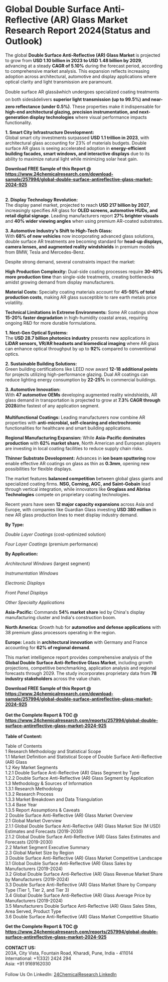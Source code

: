 <h1>Global Double Surface Anti-Reflective (AR) Glass Market Research Report 2024(Status and Outlook)</h1><p>The global <strong>Double Surface Anti-Reflective (AR) Glass Market</strong> is projected to grow from <strong>USD 1.10 billion in 2023 to USD 1.48 billion by 2029</strong>, advancing at a steady <strong>CAGR of 5.10%</strong> during the forecast period, according to comprehensive market analysis. This expansion reflects increasing adoption across architectural, automotive and display applications where optical clarity and light transmission are paramount.</p><p>Double surface AR glassâwhich undergoes specialized coating treatments on both sidesâdelivers <strong>superior light transmission (up to 99.5%) and near-zero reflectance (under 0.5%)</strong>. These properties make it indispensable for <strong>high-end architectural glazing, precision instrumentation, and next-generation display technologies</strong> where visual performance impacts functionality.</p><p><strong>1. Smart City Infrastructure Development:</strong><br>
Global smart city investments surpassed <strong>USD 1.1 trillion in 2023</strong>, with architectural glass accounting for 23% of materials budgets. Double surface AR glass is seeing accelerated adoption in <strong>energy-efficient building facades, smart windows, and interactive displays</strong> due to its ability to maximize natural light while minimizing solar heat gain.</p><div><b>Download FREE Sample of this Report @ 
            <a href="https://www.24chemicalresearch.com/download-sample/257994/global-double-surface-antireflective-glass-market-2024-925">
            https://www.24chemicalresearch.com/download-sample/257994/global-double-surface-antireflective-glass-market-2024-925</a></b></div><br><p><strong>2. Display Technology Revolution:</strong><br>
The display panel market, projected to reach <strong>USD 217 billion by 2027</strong>, increasingly specifies AR glass for <strong>OLED screens, automotive HUDs, and retail digital signage</strong>. Leading manufacturers report <strong>27% brighter visuals</strong> and <strong>40% wider viewing angles</strong> when using premium AR-coated substrates.</p><p><strong>3. Automotive Industry's Shift to High-Tech Glass:</strong><br>
With <strong>68% of new vehicles</strong> now incorporating advanced glass solutions, double surface AR treatments are becoming standard for <strong>head-up displays, camera lenses, and augmented reality windshields</strong> in premium models from BMW, Tesla and Mercedes-Benz.</p><p>Despite strong demand, several constraints impact the market:</p><p><strong>High Production Complexity:</strong> Dual-side coating processes require <strong>30-40% more production time</strong> than single-side treatments, creating bottlenecks amidst growing demand from display manufacturers.</p><p><strong>Material Costs:</strong> Specialty coating materials account for <strong>45-50% of total production costs</strong>, making AR glass susceptible to rare earth metals price volatility.</p><p><strong>Technical Limitations in Extreme Environments:</strong> Some AR coatings show <strong>15-20% faster degradation</strong> in high-humidity coastal areas, requiring ongoing R&amp;D for more durable formulations.</p><p><strong>1. Next-Gen Optical Systems:</strong><br>
The <strong>USD 28.7 billion photonics industry</strong> presents new applications in <strong>LiDAR sensors, VR/AR headsets and biomedical imaging</strong> where AR glass can enhance optical throughput by up to <strong>92%</strong> compared to conventional optics.</p><p><strong>2. Sustainable Building Solutions:</strong><br>
Green building certifications like LEED now award <strong>12-18 additional points</strong> for projects utilizing high-performance glazing. Dual AR coatings can reduce lighting energy consumption by <strong>22-25%</strong> in commercial buildings.</p><p><strong>3. Automotive Innovation:</strong><br>
With <strong>47 automotive OEMs</strong> developing augmented reality windshields, AR glass demand in transportation is projected to grow at <strong>7.3% CAGR through 2028</strong>âthe fastest of any application segment.</p><p><strong>Multifunctional Coatings:</strong> Leading manufacturers now combine AR properties with <strong>anti-microbial, self-cleaning and electrochromic</strong> functionalities for healthcare and smart building applications.</p><p><strong>Regional Manufacturing Expansion:</strong> While <strong>Asia-Pacific dominates production</strong> with <strong>62% market share</strong>, North American and European players are investing in local coating facilities to reduce supply chain risks.</p><p><strong>Thinner Substrate Development:</strong> Advances in <strong>ion beam sputtering</strong> now enable effective AR coatings on glass as thin as <strong>0.3mm</strong>, opening new possibilities for flexible displays.</p><p>The market features <strong>balanced competition</strong> between global glass giants and specialized coating firms. <strong>NSG, Corning, AGC, and Saint-Gobain</strong> lead through vertical integration, while innovators like <strong>Groglass and Abrisa Technologies</strong> compete on proprietary coating technologies.</p><p>Recent years have seen <strong>12 major capacity expansions</strong> across Asia and Europe, with companies like Guardian Glass investing <strong>USD 380 million</strong> in new AR glass production lines to meet display industry demand.</p><p><strong>By Type:</strong></p><p><em>Double Layer Coatings</em> (cost-optimized solution)</p><p><em>Four Layer Coatings</em> (premium performance)</p><p><strong>By Application:</strong></p><p><em>Architectural Windows</em> (largest segment)</p><p><em>Instrumentation Windows</em></p><p><em>Electronic Displays</em></p><p><em>Front Panel Displays</em></p><p><em>Other Specialty Applications</em></p><p><strong>Asia-Pacific:</strong> Commands <strong>54% market share</strong> led by China's display manufacturing cluster and India's construction boom.</p><p><strong>North America:</strong> Growth hub for <strong>automotive and defense applications</strong> with 38 premium glass processors operating in the region.</p><p><strong>Europe:</strong> Leads in <strong>architectural innovation</strong> with Germany and France accounting for <strong>62% of regional demand</strong>.</p><p>This market intelligence report provides comprehensive analysis of the <strong>Global Double Surface Anti-Reflective Glass Market</strong>, including growth projections, competitive benchmarking, application analysis and regional forecasts through 2029. The study incorporates proprietary data from <strong>78 industry stakeholders</strong> across the value chain.</p><div><b>Download FREE Sample of this Report @ 
            <a href="https://www.24chemicalresearch.com/download-sample/257994/global-double-surface-antireflective-glass-market-2024-925">
            https://www.24chemicalresearch.com/download-sample/257994/global-double-surface-antireflective-glass-market-2024-925</a></b></div><br><div><b>Get the Complete Report & TOC @ 
            <a href="https://www.24chemicalresearch.com/reports/257994/global-double-surface-antireflective-glass-market-2024-925">
            https://www.24chemicalresearch.com/reports/257994/global-double-surface-antireflective-glass-market-2024-925</a></b></div><br>
            <b>Table of Content:</b><p>Table of Contents<br />
1 Research Methodology and Statistical Scope<br />
1.1 Market Definition and Statistical Scope of Double Surface Anti-Reflective (AR) Glass<br />
1.2 Key Market Segments<br />
1.2.1 Double Surface Anti-Reflective (AR) Glass Segment by Type<br />
1.2.2 Double Surface Anti-Reflective (AR) Glass Segment by Application<br />
1.3 Methodology & Sources of Information<br />
1.3.1 Research Methodology<br />
1.3.2 Research Process<br />
1.3.3 Market Breakdown and Data Triangulation<br />
1.3.4 Base Year<br />
1.3.5 Report Assumptions & Caveats<br />
2 Double Surface Anti-Reflective (AR) Glass Market Overview<br />
2.1 Global Market Overview<br />
2.1.1 Global Double Surface Anti-Reflective (AR) Glass Market Size (M USD) Estimates and Forecasts (2019-2030)<br />
2.1.2 Global Double Surface Anti-Reflective (AR) Glass Sales Estimates and Forecasts (2019-2030)<br />
2.2 Market Segment Executive Summary<br />
2.3 Global Market Size by Region<br />
3 Double Surface Anti-Reflective (AR) Glass Market Competitive Landscape<br />
3.1 Global Double Surface Anti-Reflective (AR) Glass Sales by Manufacturers (2019-2024)<br />
3.2 Global Double Surface Anti-Reflective (AR) Glass Revenue Market Share by Manufacturers (2019-2024)<br />
3.3 Double Surface Anti-Reflective (AR) Glass Market Share by Company Type (Tier 1, Tier 2, and Tier 3)<br />
3.4 Global Double Surface Anti-Reflective (AR) Glass Average Price by Manufacturers (2019-2024)<br />
3.5 Manufacturers Double Surface Anti-Reflective (AR) Glass Sales Sites, Area Served, Product Type<br />
3.6 Double Surface Anti-Reflective (AR) Glass Market Competitive Situatio</p><div><b>Get the Complete Report & TOC @ 
            <a href="https://www.24chemicalresearch.com/reports/257994/global-double-surface-antireflective-glass-market-2024-925">
            https://www.24chemicalresearch.com/reports/257994/global-double-surface-antireflective-glass-market-2024-925</a></b></div><br><b>CONTACT US:</b><br>
            203A, City Vista, Fountain Road, Kharadi, Pune, India - 411014<br>
            International: +1(332) 2424 294<br>
            Asia: +91 9169162030 <br><br>
            Follow Us On LinkedIn: <a href="https://www.linkedin.com/company/24chemicalresearch/">24ChemicalResearch LinkedIn</a>